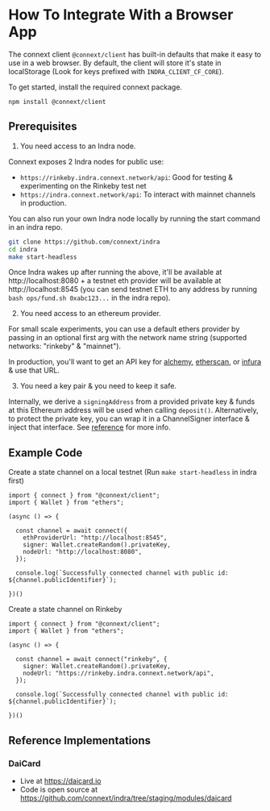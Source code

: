 
# How To Integrate With a Browser App

The connext client `@connext/client` has built-in defaults that make it easy to use in a web browser. By default, the client will store it's state in localStorage (Look for keys prefixed with `INDRA_CLIENT_CF_CORE`).

To get started, install the required connext package.

```
npm install @connext/client
```

## Prerequisites

1. You need access to an Indra node.

Connext exposes 2 Indra nodes for public use:

 - `https://rinkeby.indra.connext.network/api`: Good for testing & experimenting on the Rinkeby test net
 - `https://indra.connext.network/api`: To interact with mainnet channels in production.

You can also run your own Indra node locally by running the start command in an indra repo.

```bash
git clone https://github.com/connext/indra
cd indra
make start-headless
```

Once Indra wakes up after running the above, it'll be available at http://localhost:8080 + a testnet eth provider will be available at http://localhost:8545 (you can send testnet ETH to any address by running `bash ops/fund.sh 0xabc123...` in the indra repo).

2. You need access to an ethereum provider.

For small scale experiments, you can use a default ethers provider by passing in an optional first arg with the network name string (supported networks: "rinkeby" & "mainnet").

In production, you'll want to get an API key for [alchemy](https://alchemyapi.io/), [etherscan](https://etherscan.io/), or [infura](https://infura.io/) & use that URL.

3. You need a key pair & you need to keep it safe.

Internally, we derive a `signingAddress` from a provided private key & funds at this Ethereum address will be used when calling `deposit()`. Alternatively, to protect the private key, you can wrap it in a ChannelSigner interface & inject that interface. See [reference](../reference/utils.html#channelsigner) for more info.

## Example Code

Create a state channel on a local testnet (Run `make start-headless` in indra first)

```
import { connect } from "@connext/client";
import { Wallet } from "ethers";

(async () => {

  const channel = await connect({
    ethProviderUrl: "http://localhost:8545",
    signer: Wallet.createRandom().privateKey,
    nodeUrl: "http://localhost:8080",
  });

  console.log(`Successfully connected channel with public id: ${channel.publicIdentifier}`);

})()
```

Create a state channel on Rinkeby

```
import { connect } from "@connext/client";
import { Wallet } from "ethers";

(async () => {

  const channel = await connect("rinkeby", {
    signer: Wallet.createRandom().privateKey,
    nodeUrl: "https://rinkeby.indra.connext.network/api",
  });

  console.log(`Successfully connected channel with public id: ${channel.publicIdentifier}`);

})()
```

## Reference Implementations

### DaiCard
 - Live at https://daicard.io
 - Code is open source at https://github.com/connext/indra/tree/staging/modules/daicard
